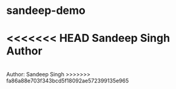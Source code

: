 # sandeep-demo
<<<<<<< HEAD
Sandeep Singh Author
=======
<br>
Author: Sandeep Singh
>>>>>>> fa86a88e703f343bcd5f18092ae572399135e965
